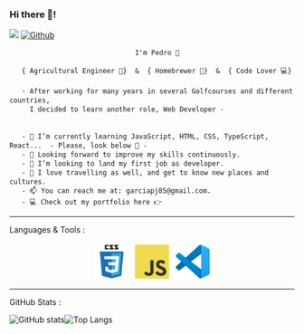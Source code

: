 ### Hi there 👋! 
![](https://visitor-badge.laobi.icu/badge?page_id=PedroJRGarcia.PedroJRGarcia)
[![Github](https://img.shields.io/github/followers/PedroJRGarcia?label=Follow&style=social)](https://github.com/PedroJRGarcia)

                                              
                                   I'm Pedro 🌵

       { Agricultural Engineer 🌺}  &  { Homebrewer 🍺}  &  { Code Lover 💻}
  
       · After working for many years in several Golfcourses and different countries, 
         I decided to learn another role, Web Developer ·


       - 🌱 I’m currently learning JavaScript, HTML, CSS, TypeScript, React...  - Please, look below 👀 -
       - 🔭 Looking forward to improve my skills continuously.
       - 👯 I’m looking to land my first job as developer.
       - 🚀 I love travelling as well, and get to know new places and cultures.
       - 📫 You can reach me at: garciapj85@gmail.com.
       - 💻 Check out my portfolio here 👉 
             
  <hr style="height:1px; color:#4169e1;" />  
  Languages & Tools :          
  <p align="center">
   <img src="https://raw.githubusercontent.com/github/explore/80688e429a7d4ef2fca1e82350fe8e3517d3494d/topics/css/css.png" alt="CSS" height="60" style="vertical-align:top; margin:4px">
  <img src="https://raw.githubusercontent.com/github/explore/80688e429a7d4ef2fca1e82350fe8e3517d3494d/topics/javascript/javascript.png" alt="Javascript"     height="60" style="vertical-align:top; margin:4px">
  <img src="https://raw.githubusercontent.com/github/explore/80688e429a7d4ef2fca1e82350fe8e3517d3494d/topics/visual-studio-code/visual-studio-code.png"       alt="VS Code" height="60" style="vertical-align:top; margin:4px">
  </p>
  <hr color="whitesmoke">  
  GitHub Stats :
  <p align="center" style="vertical-align:top; margin:4px">
  
  ![GitHub stats](https://github-readme-stats.vercel.app/api?username=PedroJRGarcia&show_icons=true&theme=tokyonight)![Top Langs](https://github-readme-stats.vercel.app/api/top-langs/?username=PedroJRGarcia&theme=tokyonight)
  
  </p>
